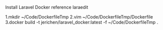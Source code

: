 Install Laravel Docker reference laraedit

1.mkdir ~/Code/DockerfileTmp
2.vim ~/Code/DockerfileTmp/Dockerfile
3.docker build -t jerichen/laravel_docker:latest -f ~/Code/DockerfileTmp .

